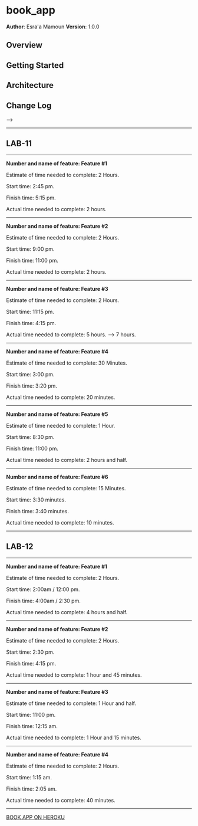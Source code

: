 # book_app

**Author**: Esra'a Mamoun
**Version**: 1.0.0

## Overview
<!-- Provide a high level overview of what this application is and why you are building it, beyond the fact that it's an assignment for a Code 301 class. (i.e. What's your problem domain?) -->

## Getting Started
<!-- What are the steps that a user must take in order to build this app on their own machine and get it running? -->

## Architecture
<!-- Provide a detailed description of the application design. What technologies (languages, libraries, etc) you're using, and any other relevant design information. -->

## Change Log
<!-- Use this area to document the iterative changes made to your application as each feature is successfully implemented. Use time stamps. Here's an examples:

01-01-2001 4:59pm - Application now has a fully-functional express server, with GET and POST routes for the book resource.

## Credits and Collaborations
<!-- Give credit (and a link) to other people or resources that helped you build this application. -->
-->

---
## LAB-11
---

**Number and name of feature: Feature #1**

Estimate of time needed to complete: 2 Hours.

Start time: 2:45 pm.

Finish time: 5:15 pm.

Actual time needed to complete: 2 hours.

---

**Number and name of feature: Feature #2**

Estimate of time needed to complete: 2 Hours.

Start time: 9:00 pm.

Finish time: 11:00 pm.

Actual time needed to complete: 2 hours.

---

**Number and name of feature: Feature #3**

Estimate of time needed to complete: 2 Hours.

Start time: 11:15 pm.

Finish time: 4:15 pm. 

Actual time needed to complete: 5 hours. --> 7 hours.

---

**Number and name of feature: Feature #4**

Estimate of time needed to complete: 30 Minutes.

Start time: 3:00 pm.

Finish time: 3:20 pm.

Actual time needed to complete: 20 minutes.

---

**Number and name of feature: Feature #5**

Estimate of time needed to complete: 1 Hour.

Start time: 8:30 pm.

Finish time: 11:00 pm.

Actual time needed to complete: 2 hours and half.

---

**Number and name of feature: Feature #6**

Estimate of time needed to complete: 15 Minutes.

Start time: 3:30 minutes.

Finish time: 3:40 minutes.

Actual time needed to complete: 10 minutes.

---
## LAB-12
---

**Number and name of feature: Feature #1**

Estimate of time needed to complete: 2 Hours.

Start time: 2:00am / 12:00 pm.

Finish time: 4:00am / 2:30 pm.

Actual time needed to complete: 4 hours and half.

---

**Number and name of feature: Feature #2**

Estimate of time needed to complete: 2 Hours.

Start time: 2:30 pm.

Finish time: 4:15 pm.

Actual time needed to complete: 1 hour and 45 minutes.

---

**Number and name of feature: Feature #3**

Estimate of time needed to complete: 1 Hour and half.

Start time: 11:00 pm.

Finish time: 12:15 am.

Actual time needed to complete: 1 Hour and 15 minutes.

---

**Number and name of feature: Feature #4**

Estimate of time needed to complete: 2 Hours.

Start time: 1:15 am.

Finish time: 2:05 am.

Actual time needed to complete: 40 minutes.

---

[BOOK APP ON HEROKU](https://book-app-esraa.herokuapp.com/)